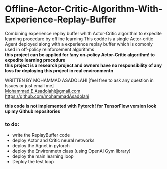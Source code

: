 # Offline-Actor-Critic-Algorithm-With-Experience-Replay-Buffer
Combining experience replay buffer whith Actor-Critic algorithm to expedite learning procedure by offline learning
This codde is a single Actor-critic Agent deployed along with a experience replay buffer which is comonly used in off-policy reinforcement algorithms  
**this project can be applied for !any on-policy Actor-Critic algorithm! to expedite learning procedure**   
**this project is a research project and owners have no responsibility of any loss for deploying this project in real environmentn**   

  WRITTEN BY MOHAMMAD ASADOLAHI  [feel free to ask any question in Issues or just email me]  
Mohammad.E.Asadolahi@gmail.com  
https://github.com/mohammadAsadolahi  
  
  
**this code is not implemented with Pytorch! for TensorFlow version look up my Github repositories**
### to do:  
* write the ReplayBuffer code   
* deploy Actor and Critic neural networks
* deploy the Agnet in pytorch 
* deploy the Environmetn class (using OpenAI Gym library) 
* deploy the main learning loop
* Deploy the test loop
